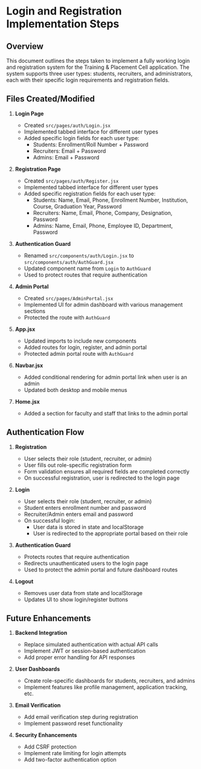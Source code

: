 # Login and Registration Implementation Steps

## Overview
This document outlines the steps taken to implement a fully working login and registration system for the Training & Placement Cell application. The system supports three user types: students, recruiters, and administrators, each with their specific login requirements and registration fields.

## Files Created/Modified

1. **Login Page**
   - Created `src/pages/auth/Login.jsx`
   - Implemented tabbed interface for different user types
   - Added specific login fields for each user type:
     - Students: Enrollment/Roll Number + Password
     - Recruiters: Email + Password
     - Admins: Email + Password

2. **Registration Page**
   - Created `src/pages/auth/Register.jsx`
   - Implemented tabbed interface for different user types
   - Added specific registration fields for each user type:
     - Students: Name, Email, Phone, Enrollment Number, Institution, Course, Graduation Year, Password
     - Recruiters: Name, Email, Phone, Company, Designation, Password
     - Admins: Name, Email, Phone, Employee ID, Department, Password

3. **Authentication Guard**
   - Renamed `src/components/auth/Login.jsx` to `src/components/auth/AuthGuard.jsx`
   - Updated component name from `Login` to `AuthGuard`
   - Used to protect routes that require authentication

4. **Admin Portal**
   - Created `src/pages/AdminPortal.jsx`
   - Implemented UI for admin dashboard with various management sections
   - Protected the route with `AuthGuard`

5. **App.jsx**
   - Updated imports to include new components
   - Added routes for login, register, and admin portal
   - Protected admin portal route with `AuthGuard`

6. **Navbar.jsx**
   - Added conditional rendering for admin portal link when user is an admin
   - Updated both desktop and mobile menus

7. **Home.jsx**
   - Added a section for faculty and staff that links to the admin portal

## Authentication Flow

1. **Registration**
   - User selects their role (student, recruiter, or admin)
   - User fills out role-specific registration form
   - Form validation ensures all required fields are completed correctly
   - On successful registration, user is redirected to the login page

2. **Login**
   - User selects their role (student, recruiter, or admin)
   - Student enters enrollment number and password
   - Recruiter/Admin enters email and password
   - On successful login:
     - User data is stored in state and localStorage
     - User is redirected to the appropriate portal based on their role

3. **Authentication Guard**
   - Protects routes that require authentication
   - Redirects unauthenticated users to the login page
   - Used to protect the admin portal and future dashboard routes

4. **Logout**
   - Removes user data from state and localStorage
   - Updates UI to show login/register buttons

## Future Enhancements

1. **Backend Integration**
   - Replace simulated authentication with actual API calls
   - Implement JWT or session-based authentication
   - Add proper error handling for API responses

2. **User Dashboards**
   - Create role-specific dashboards for students, recruiters, and admins
   - Implement features like profile management, application tracking, etc.

3. **Email Verification**
   - Add email verification step during registration
   - Implement password reset functionality

4. **Security Enhancements**
   - Add CSRF protection
   - Implement rate limiting for login attempts
   - Add two-factor authentication option